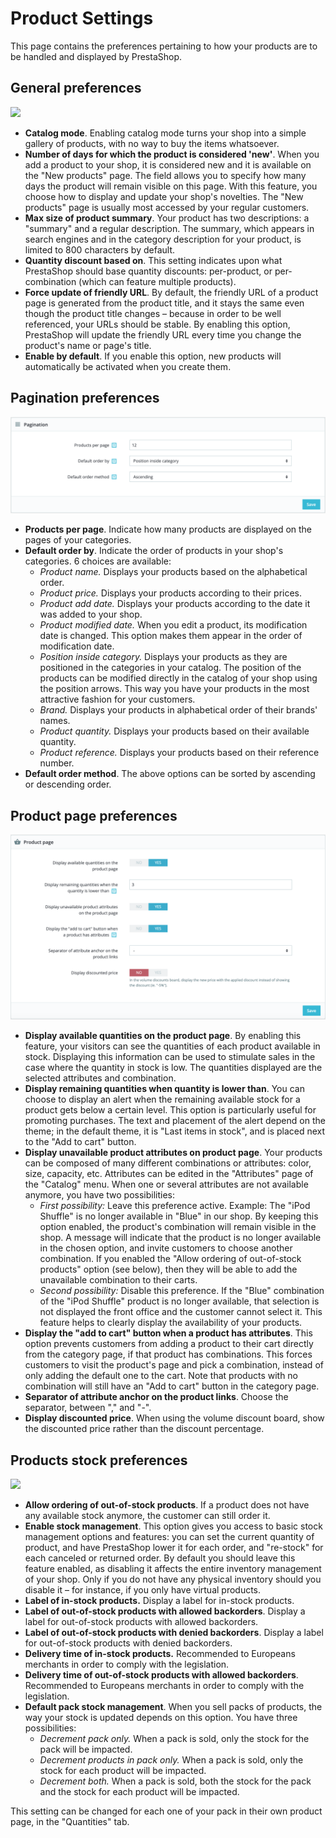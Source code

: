 # Product Settings

This page contains the preferences pertaining to how your products are to be handled and displayed by PrestaShop.

## General preferences <a id="ProductSettings-Generalpreferences"></a>

![](../../../.gitbook/assets/64225486.png)

* **Catalog mode**. Enabling catalog mode turns your shop into a simple gallery of products, with no way to buy the items whatsoever.
* **Number of days for which the product is considered 'new'**. When you add a product to your shop, it is considered new and it is available on the "New products" page. The field allows you to specify how many days the product will remain visible on this page. With this feature, you choose how to display and update your shop's novelties. The "New products" page is usually most accessed by your regular customers.
* **Max size of product summary**. Your product has two descriptions: a "summary" and a regular description. The summary, which appears in search engines and in the category description for your product, is limited to 800 characters by default.
* **Quantity discount based on**. This setting indicates upon what PrestaShop should base quantity discounts: per-product, or per-combination \(which can feature multiple products\).
* **Force update of friendly URL**. By default, the friendly URL of a product page is generated from the product title, and it stays the same even though the product title changes – because in order to be well referenced, your URLs should be stable. By enabling this option, PrestaShop will update the friendly URL every time you change the product's name or page's title.
* **Enable by default**.  If you enable this option, new products will automatically be activated when you create them.

## Pagination preferences <a id="ProductSettings-Paginationpreferences"></a>

![](../../../.gitbook/assets/64225489%20%284%29%20%284%29.png)

* **Products per page**. Indicate how many products are displayed on the pages of your categories.
* **Default order by**. Indicate the order of products in your shop's categories. 6 choices are available:
  * _Product name._ Displays your products based on the alphabetical order.
  * _Product price._ Displays your products according to their prices.
  * _Product add date._ Displays your products according to the date it was added to your shop.
  * _Product modified date._ When you edit a product, its modification date is changed. This option makes them appear in the order of modification date.
  * _Position inside category._ Displays your products as they are positioned in the categories in your catalog. The position of the products can be modified directly in the catalog of your shop using the position arrows. This way you have your products in the most attractive fashion for your customers.
  * _Brand._ Displays your products in alphabetical order of their brands' names.
  * _Product quantity._ Displays your products based on their available quantity.
  * _Product reference._ Displays your products based on their reference number.
* **Default order method**. The above options can be sorted by ascending or descending order.

## Product page preferences <a id="ProductSettings-Productpagepreferences"></a>

![](../../../.gitbook/assets/64225488%20%283%29%20%281%29.png)

* **Display available quantities on the product page**. By enabling this feature, your visitors can see the quantities of each product available in stock. Displaying this information can be used to stimulate sales in the case where the quantity in stock is low. The quantities displayed are the selected attributes and combination.
* **Display remaining quantities when quantity is lower than**. You can choose to display an alert when the remaining available stock for a product gets below a certain level. This option is particularly useful for promoting purchases. The text and placement of the alert depend on the theme; in the default theme, it is "Last items in stock", and is placed next to the "Add to cart" button.
* **Display unavailable product attributes on product page**. Your products can be composed of many different combinations or attributes: color, size, capacity, etc. Attributes can be edited in the "Attributes" page of the "Catalog" menu. When one or several attributes are not available anymore, you have two possibilities:
  * _First possibility:_ Leave this preference active. Example: The "iPod Shuffle" is no longer available in "Blue" in our shop. By keeping this option enabled, the product's combination will remain visible in the shop. A message will indicate that the product is no longer available in the chosen option, and invite customers to choose another combination. If you enabled the "Allow ordering of out-of-stock products" option \(see below\), then they will be able to add the unavailable combination to their carts.
  * _Second possibility:_ Disable this preference. If the "Blue" combination of the "iPod Shuffle" product is no longer available, that selection is not displayed the front office and the customer cannot select it. This feature helps to clearly display the availability of your products.
* **Display the "add to cart" button when a product has attributes**. This option prevents customers from adding a product to their cart directly from the category page, if that product has combinations. This forces customers to visit the product's page and pick a combination, instead of only adding the default one to the cart. Note that products with no combination will still have an "Add to cart" button in the category page.
* **Separator of attribute anchor on the product links**. Choose the separator, between "," and "-".
* **Display discounted price**. When using the volume discount board, show the discounted price rather than the discount percentage.

## Products stock preferences <a id="ProductSettings-Productsstockpreferences"></a>

![](../../../.gitbook/assets/64225490%20%284%29.png)

* **Allow ordering of out-of-stock products**. If a product does not have any available stock anymore, the customer can still order it.
* **Enable stock management**. This option gives you access to basic stock management options and features: you can set the current quantity of product, and have PrestaShop lower it for each order, and "re-stock" for each canceled or returned order. By default you should leave this feature enabled, as disabling it affects the entire inventory management of your shop. Only if you do not have any physical inventory should you disable it – for instance, if you only have virtual products.
* **Label of in-stock products.** Display a label for in-stock products.
* **Label of out-of-stock products with allowed backorders**. Display a label for out-of-stock products with allowed backorders.
* **Label of out-of-stock products with denied backorders**. Display a label for out-of-stock products with denied backorders.
* **Delivery time of in-stock products.** Recommended to Europeans merchants in order to comply with the legislation.
* **Delivery time of out-of-stock products with allowed backorders**. Recommended to Europeans merchants in order to comply with the legislation.
* **Default pack stock management**. When you sell packs of products, the way your stock is updated depends on this option. You have three possibilities:
  * _Decrement pack only._ When a pack is sold, only the stock for the pack will be impacted.
  * _Decrement products in pack only._ When a pack is sold, only the stock for each product will be impacted.
  * _Decrement both._ When a pack is sold, both the stock for the pack and the stock for each product will be impacted.

This setting can be changed for each one of your pack in their own product page, in the "Quantities" tab.

